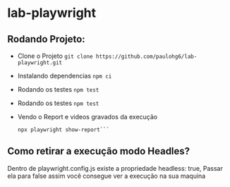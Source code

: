 # lab-playwright

## Rodando Projeto:

- Clone o Projeto
  `git clone https://github.com/paulohg6/lab-playwright.git`

- Instalando dependencias
  ``` npm ci ```

- Rodando os testes
  ```npm test```

- Rodando os testes
  ```npm test```

- Vendo o Report e videos gravados da execução
  ```Tem que se executado pos o teste.
  npx playwright show-report```

## Como retirar a execução modo Headles?

Dentro de playwright.config.js existe a propriedade  headless: true, Passar ela para false assim você consegue ver a execução na sua maquina

  
  
